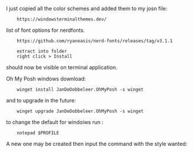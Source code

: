 I just copied all the color schemes and added them to my josn file:

        https://windowsterminalthemes.dev/

list of font options for nerdfonts. 

        https://github.com/ryanoasis/nerd-fonts/releases/tag/v3.1.1

        extract into folder
        right click > Install
should now be visible on terminal application. 

Oh My Posh windows download:

        winget install JanDeDobbeleer.OhMyPosh -s winget
and to upgrade in the future: 

        winget upgrade JanDeDobbeleer.OhMyPosh -s winget

to change the default for windoiws run :

        notepad $PROFILE
A new one may be created then input the command with the style wanted:

        